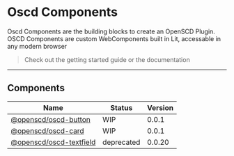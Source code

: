 # Oscd Components

Oscd Components are the building blocks to create an OpenSCD Plugin. OSCD Components are custom WebComponents built in Lit, accessable in any modern browser

> Check out the getting started guide or the documentation

---

## Components



| Name                                                                                                                                             | Status     | Version |
| ------------------------------------------------------------------------------------------------------------------------------------------------ | ---------- | ------- |
| [@openscd/oscd-button](./components//Users/pascalwilbrink/Documents/Workspaces/Alliander/components/oscd/components/oscd-button/README.md)       | WIP        | 0.0.1   |
| [@openscd/oscd-card](./components//Users/pascalwilbrink/Documents/Workspaces/Alliander/components/oscd/components/oscd-card/README.md)           | WIP        | 0.0.1   |
| [@openscd/oscd-textfield](./components//Users/pascalwilbrink/Documents/Workspaces/Alliander/components/oscd/components/oscd-textfield/README.md) | deprecated | 0.0.20  |
